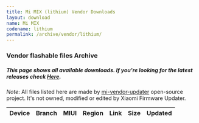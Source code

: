 ```yaml
---
title: Mi MIX (lithium) Vendor Downloads
layout: download
name: Mi MIX
codename: lithium
permalink: /archive/vendor/lithium/
---
```


### Vendor flashable files Archive
##### This page shows all available downloads. If you're looking for the latest releases check [Here](/vendor/lithium/).

*Note*: All files listed here are made by [mi-vendor-updater](https://github.com/TryHardDood/mi-vendor-updater) open-source project. It's not owned, modified or edited by Xiaomi Firmware Updater.

<div class="table-responsive-md" id="table-wrapper">
    <table id="vendor" class="display dt-responsive compact table table-striped table-hover table-sm">
        <thead class="thead-dark">
            <tr>
                <th>Device</th>
                <th>Branch</th>
                <th>MIUI</th>
                <th>Region</th>
                <th>Link</th>
                <th>Size</th>
                <th>Updated</th>
            </tr>
        </thead>
        <script>loadVendorDownloads('lithium', 'full')</script>
    </table>
</div>
